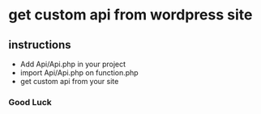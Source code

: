 # get custom api from wordpress site

## instructions
- Add Api/Api.php in your project
- import Api/Api.php on function.php
- get custom api from your site

### Good Luck
